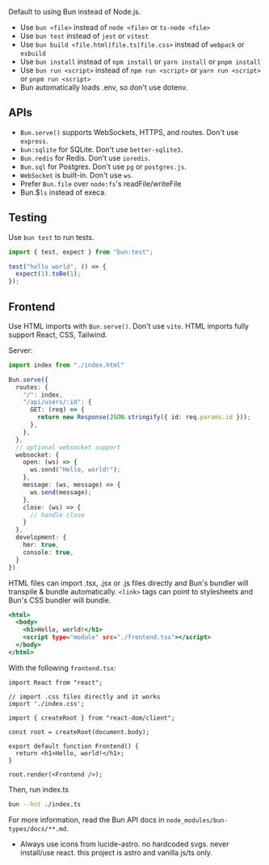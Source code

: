 Default to using Bun instead of Node.js.

-   Use `bun <file>` instead of `node <file>` or `ts-node <file>`
-   Use `bun test` instead of `jest` or `vitest`
-   Use `bun build <file.html|file.ts|file.css>` instead of `webpack` or `esbuild`
-   Use `bun install` instead of `npm install` or `yarn install` or `pnpm install`
-   Use `bun run <script>` instead of `npm run <script>` or `yarn run <script>` or `pnpm run <script>`
-   Bun automatically loads .env, so don't use dotenv.

## APIs

-   `Bun.serve()` supports WebSockets, HTTPS, and routes. Don't use `express`.
-   `bun:sqlite` for SQLite. Don't use `better-sqlite3`.
-   `Bun.redis` for Redis. Don't use `ioredis`.
-   `Bun.sql` for Postgres. Don't use `pg` or `postgres.js`.
-   `WebSocket` is built-in. Don't use `ws`.
-   Prefer `Bun.file` over `node:fs`'s readFile/writeFile
-   Bun.$`ls` instead of execa.

## Testing

Use `bun test` to run tests.

```ts#index.test.ts
import { test, expect } from "bun:test";

test("hello world", () => {
  expect(1).toBe(1);
});
```

## Frontend

Use HTML imports with `Bun.serve()`. Don't use `vite`. HTML imports fully support React, CSS, Tailwind.

Server:

```ts#index.ts
import index from "./index.html"

Bun.serve({
  routes: {
    "/": index,
    "/api/users/:id": {
      GET: (req) => {
        return new Response(JSON.stringify({ id: req.params.id }));
      },
    },
  },
  // optional websocket support
  websocket: {
    open: (ws) => {
      ws.send("Hello, world!");
    },
    message: (ws, message) => {
      ws.send(message);
    },
    close: (ws) => {
      // handle close
    }
  },
  development: {
    hmr: true,
    console: true,
  }
})
```

HTML files can import .tsx, .jsx or .js files directly and Bun's bundler will transpile & bundle automatically. `<link>` tags can point to stylesheets and Bun's CSS bundler will bundle.

```html#index.html
<html>
  <body>
    <h1>Hello, world!</h1>
    <script type="module" src="./frontend.tsx"></script>
  </body>
</html>
```

With the following `frontend.tsx`:

```tsx#frontend.tsx
import React from "react";

// import .css files directly and it works
import './index.css';

import { createRoot } from "react-dom/client";

const root = createRoot(document.body);

export default function Frontend() {
  return <h1>Hello, world!</h1>;
}

root.render(<Frontend />);
```

Then, run index.ts

```sh
bun --hot ./index.ts
```

For more information, read the Bun API docs in `node_modules/bun-types/docs/**.md`.

-   Always use icons from lucide-astro. no hardcoded svgs. never install/use react. this project is astro and vanilla js/ts only.
